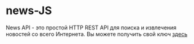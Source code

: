 # news-JS

News API - это простой HTTP REST API для поиска и извлечения новостей со всего Интернета.
Вы можете получить свой ключ [здесь](https://newsapi.org)
